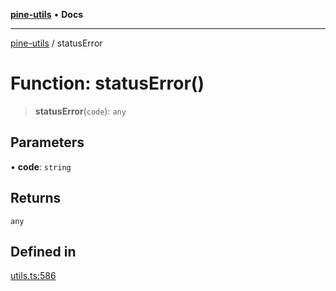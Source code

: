 [**pine-utils**](../README.md) • **Docs**

***

[pine-utils](../globals.md) / statusError

# Function: statusError()

> **statusError**(`code`): `any`

## Parameters

• **code**: `string`

## Returns

`any`

## Defined in

[utils.ts:586](https://github.com/byzhyt/pine-utils/blob/924fa77904d2b99c7ab94631f9f8a700b695aa96/src/utils.ts#L586)

